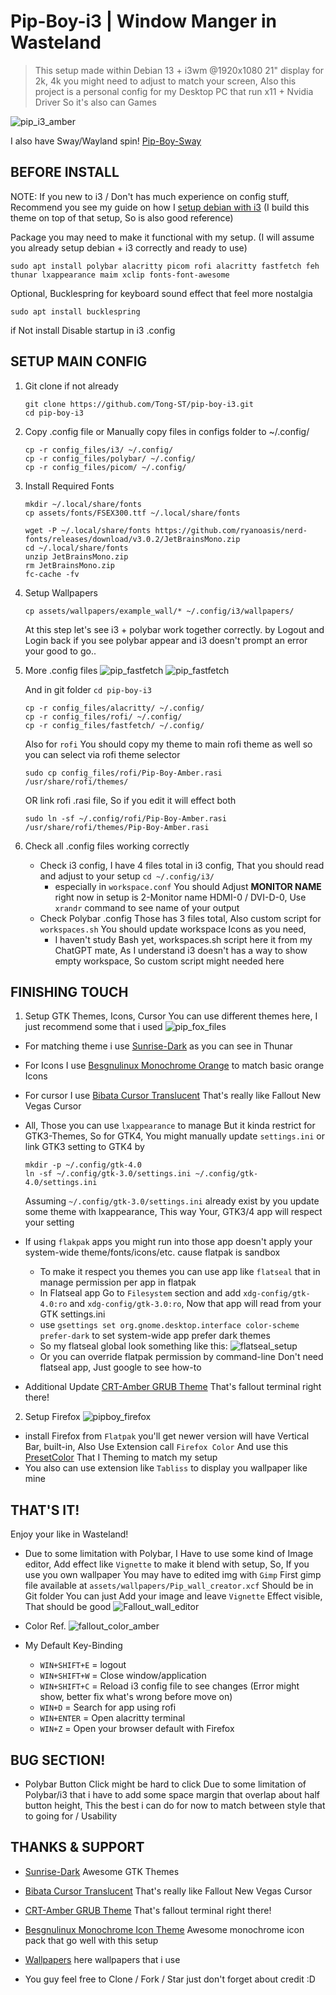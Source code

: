 # Pip-Boy-i3 | Window Manger in Wasteland

> This setup made within Debian 13 + i3wm @1920x1080 21" display for 2k, 4k you might need to adjust to match your screen, Also this project is a personal config for my Desktop PC that run x11 + Nvidia Driver So it's also can Games

![pip_i3_amber](assets/showcases/pip_i3_amber.png)

I also have Sway/Wayland spin! [Pip-Boy-Sway](https://github.com/Tong-ST/pip-boy-sway)
## BEFORE INSTALL

NOTE: If you new to i3 / Don't has much experience on config stuff, Recommend you see my guide on how I [setup debian with i3](https://github.com/Tong-ST/debian_i3/) (I build this theme on top of that setup, So is also good reference)

Package you may need to make it functional with my setup. (I will assume you already setup debian + i3 correctly and ready to use)
```
sudo apt install polybar alacritty picom rofi alacritty fastfetch feh thunar lxappearance maim xclip fonts-font-awesome
```
Optional, Bucklespring for keyboard sound effect that feel more nostalgia
```
sudo apt install bucklespring
```
if Not install Disable startup in i3 .config

## SETUP MAIN CONFIG
1. Git clone if not already
    ```
    git clone https://github.com/Tong-ST/pip-boy-i3.git 
    cd pip-boy-i3
    ```
2. Copy .config file or Manually copy files in configs folder to ~/.config/
    ```
    cp -r config_files/i3/ ~/.config/ 
    cp -r config_files/polybar/ ~/.config/
    cp -r config_files/picom/ ~/.config/
    ```
3. Install Required Fonts
    ```
    mkdir ~/.local/share/fonts
    cp assets/fonts/FSEX300.ttf ~/.local/share/fonts
    ```
    ```
    wget -P ~/.local/share/fonts https://github.com/ryanoasis/nerd-fonts/releases/download/v3.0.2/JetBrainsMono.zip
    cd ~/.local/share/fonts
    unzip JetBrainsMono.zip
    rm JetBrainsMono.zip
    fc-cache -fv
    ```
4. Setup Wallpapers
    ```
    cp assets/wallpapers/example_wall/* ~/.config/i3/wallpapers/
    ```

    At this step let's see i3 + polybar work together correctly. by Logout and Login back if you see polybar appear and i3 doesn't prompt an error your good to go..

4. More .config files
    ![pip_fastfetch](assets/showcases/pip_fetch.png)
    ![pip_fastfetch](assets/showcases/pip_rofi.png)
    
    And in git folder `cd pip-boy-i3`
    ```
    cp -r config_files/alacritty/ ~/.config/ 
    cp -r config_files/rofi/ ~/.config/
    cp -r config_files/fastfetch/ ~/.config/
    ```

    Also for `rofi` You should copy my theme to main rofi theme as well so you can select via rofi theme selector
    ```
    sudo cp config_files/rofi/Pip-Boy-Amber.rasi /usr/share/rofi/themes/
    ```
    OR link rofi .rasi file, So if you edit it will effect both
    ```
    sudo ln -sf ~/.config/rofi/Pip-Boy-Amber.rasi /usr/share/rofi/themes/Pip-Boy-Amber.rasi
    ```

5. Check all .config files working correctly
    - Check i3 config, I have 4 files total in i3 config, That you should read and adjust to your setup `cd ~/.config/i3/`
        - especially in `workspace.conf` You should Adjust **MONITOR NAME** right now in setup is 2-Monitor name HDMI-0 / DVI-D-0, Use `xrandr` command to see name of your output
    - Check Polybar .config Those has 3 files total, Also custom script for `workspaces.sh` You should update workspace Icons as you need,
        - I haven't study Bash yet, workspaces.sh script here it from my ChatGPT mate, As I understand i3 doesn't has a way to show empty workspace, So custom script might needed here
    
## FINISHING TOUCH
1. Setup GTK Themes, Icons, Cursor You can use different themes here, I just recommend some that i used
![pip_fox_files](assets/showcases/pip_fox_files.png)
- For matching theme i use [Sunrise-Dark](https://www.pling.com/p/1258305/) as you can see in Thunar   
- For Icons I use [Besgnulinux Monochrome Orange](https://www.pling.com/p/2151189) to match basic orange Icons
- For cursor I use [Bibata Cursor Translucent](www.pling.com/p/1437885/) That's really like Fallout New Vegas Cursor

- All, Those you can use `lxappearance` to manage But it kinda restrict for GTK3-Themes, So for GTK4, You might manually update `settings.ini` or link GTK3 setting to GTK4 by
    ```
    mkdir -p ~/.config/gtk-4.0
    ln -sf ~/.config/gtk-3.0/settings.ini ~/.config/gtk-4.0/settings.ini
    ```
    Assuming `~/.config/gtk-3.0/settings.ini` already exist by you update some theme with lxappearance, This way Your, GTK3/4 app will respect your setting
- If using `flakpak` apps you might run into those app doesn't apply your system-wide theme/fonts/icons/etc. cause flatpak is sandbox
    - To make it respect you themes you can use app like `flatseal` that in manage permission per app in flatpak
    - In Flatseal app Go to `Filesystem` section and add `xdg-config/gtk-4.0:ro` and `xdg-config/gtk-3.0:ro`, Now that app will read from your GTK settings.ini
    - use `gsettings set org.gnome.desktop.interface color-scheme prefer-dark` to set system-wide app prefer dark themes
    - So my flatseal global look something like this:
    ![flatseal_setup](assets/showcases/flatseal_example.png)
    - Or you can override flatpak permission by command-line Don't need flatseal app, Just google to see how-to

- Additional Update [CRT-Amber GRUB Theme](https://www.pling.com/p/1727268/) That's fallout terminal right there!

2. Setup Firefox
![pipboy_firefox](assets/showcases/pip_fox.png)
- install Firefox from `Flatpak` you'll get newer version will have Vertical Bar, built-in, Also Use Extension call `Firefox Color` And use this [PresetColor](https://color.firefox.com/?theme=XQAAAAIkAQAAAAAAAABBqYhm849SCia2CaaEGccwS-xMDPr_qlW0-ZoUDfx_5PxF1taykGHQpXYV0WBCSeAgtCZEAUZpNSdEGTCaC8UdrIaq6O9seZMIjd0Gx4sgZ9gY3sk4n7hYuWoIw7cgx-PBcrU5Q72E9FCeFIYvPTIysUjTWE48iAZC4eZSAIrf69jrnrBSvcWoP5bT8PAntIAfZ93gcK6lZCgPp0__cS-hcYY5Ec3DAFHXosQXQDVZ_1sUgAA) That I Theming to match my setup
- You also can use extension like `Tabliss` to display you wallpaper like mine

## THAT'S IT!
Enjoy your like in Wasteland!

- Due to some limitation with Polybar, I Have to use some kind of Image editor, Add effect like `Vignette` to make it blend with setup, So, If you use you own wallpaper You may have to edited img with `Gimp` First gimp file available at `assets/wallpapers/Pip_wall_creator.xcf` Should be in Git folder You can just Add your image and leave `Vignette` Effect visible, That should be good
![Fallout_wall_editor](assets/showcases/pip_wall_maker.png)

- Color Ref.
![fallout_color_amber](assets/showcases/colors.png)

- My Default Key-Binding
    - ``` WIN+SHIFT+E ``` = logout
    - ``` WIN+SHIFT+W ``` = Close window/application
    - ``` WIN+SHIFT+C ``` = Reload i3 config file to see changes (Error might show, better fix what's wrong before move on)
    - ``` WIN+D ``` = Search for app using rofi
    - ``` WIN+ENTER ``` = Open alacritty terminal
    - ``` WIN+Z ``` = Open your browser default with Firefox

## BUG SECTION!
- Polybar Button Click might be hard to click Due to some limitation of Polybar/i3 that i have to add some space margin that overlap about half button height, This the best i can do for now to match between style that to going for / Usability

## THANKS & SUPPORT
- [Sunrise-Dark](https://www.pling.com/p/1258305/) Awesome GTK Themes
- [Bibata Cursor Translucent](www.pling.com/p/1437885/) That's really like Fallout New Vegas Cursor
- [CRT-Amber GRUB Theme](https://www.pling.com/p/1727268/) That's fallout terminal right there!

- [Besgnulinux Monochrome Icon Theme](https://www.gnome-look.org/p/2151189) Awesome monochrome icon pack that go well with this setup
- [Wallpapers](https://getwallpapers.com/collection/fallout-pip-boy-wallpaper-hd) here wallpapers that i use
- You guy feel free to Clone / Fork / Star just don't forget about credit :D
